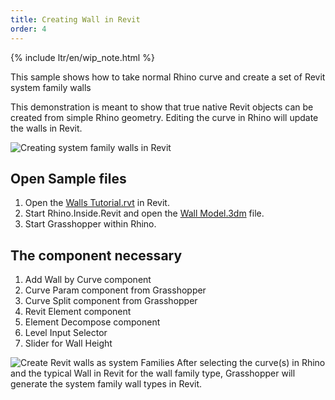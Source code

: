 ```yaml
---
title: Creating Wall in Revit
order: 4
---
```


{% include ltr/en/wip_note.html %}

This sample shows how to take normal Rhino curve and create a set of Revit system family walls

This demonstration is meant to show that true native Revit objects can be created from simple Rhino geometry.  Editing the curve in Rhino will update the walls in Revit.

![Creating system family walls in Revit](/static/images/create-walls-in-revit.jpg)


## Open Sample files
1. Open the [Walls Tutorial.rvt](/walls_tutorial.rvt) in Revit.
1. Start Rhino.Inside.Revit and open the [Wall Model.3dm](/wall_model.3dm) file.
1. Start Grasshopper within Rhino.

## The component necessary
1. Add Wall by Curve component
1. Curve Param component from Grasshopper
1. Curve Split component from Grasshopper
1. Revit Element component
1. Element Decompose component
1. Level Input Selector
1. Slider for Wall Height

![Create Revit walls as system Families](/static/images/create-walls-grasshopper-canvas.png)
After selecting the curve(s) in Rhino and the typical Wall in Revit for the wall family type, Grasshopper will generate the system family wall types  in Revit.
